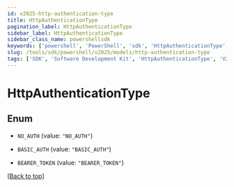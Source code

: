 ```yaml
---
id: v2025-http-authentication-type
title: HttpAuthenticationType
pagination_label: HttpAuthenticationType
sidebar_label: HttpAuthenticationType
sidebar_class_name: powershellsdk
keywords: ['powershell', 'PowerShell', 'sdk', 'HttpAuthenticationType', 'V2025HttpAuthenticationType'] 
slug: /tools/sdk/powershell/v2025/models/http-authentication-type
tags: ['SDK', 'Software Development Kit', 'HttpAuthenticationType', 'V2025HttpAuthenticationType']
---
```



# HttpAuthenticationType

## Enum


* `NO_AUTH` (value: `"NO_AUTH"`)

* `BASIC_AUTH` (value: `"BASIC_AUTH"`)

* `BEARER_TOKEN` (value: `"BEARER_TOKEN"`)


[[Back to top]](#) 

